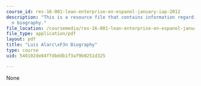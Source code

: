```yaml
---
course_id: res-16-001-lean-enterprise-en-espanol-january-iap-2012
description: "This is a resource file that contains information regarding Luis Alarc\xF3\
  n biography."
file_location: /coursemedia/res-16-001-lean-enterprise-en-espanol-january-iap-2012/548102de84ffdbddb1f3af9b0251d325_MITRES_16_001IAP12_Luis.pdf
file_type: application/pdf
layout: pdf
title: "Luis Alarc\xF3n Biography"
type: course
uid: 548102de84ffdbddb1f3af9b0251d325

---
```

None